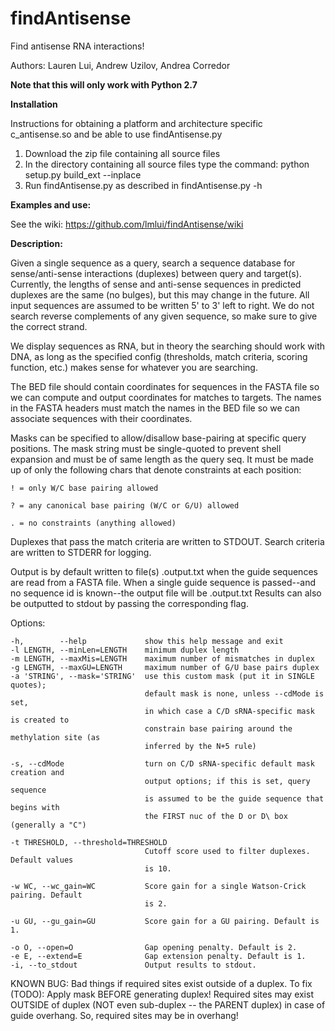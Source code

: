 # findAntisense
Find antisense RNA interactions!

Authors: Lauren Lui, Andrew Uzilov, Andrea Corredor

**Note that this will only work with Python 2.7**

**Installation**

Instructions for obtaining a platform and architecture specific c_antisense.so and be able to use findAntisense.py

1. Download the zip file containing all source files
2. In the directory containing all source files type the command:
    python setup.py build_ext --inplace
3. Run findAntisense.py as described in findAntisense.py -h 

**Examples and use:**

See the wiki: https://github.com/lmlui/findAntisense/wiki

**Description:**

Given a single sequence as a query, search a sequence database for
sense/anti-sense interactions (duplexes) between query and target(s).
Currently, the lengths of sense and anti-sense sequences in predicted duplexes
are the same (no bulges), but this may change in the future.
All input sequences are assumed to be written 5' to 3' left to right.  We do
not search reverse complements of any given sequence, so make sure to give the
correct strand.

We display sequences as RNA, but in theory the searching should work with DNA,
as long as the specified config (thresholds, match criteria, scoring function,
etc.) makes sense for whatever you are searching.

The BED file should contain coordinates for sequences in the FASTA file so we
can compute and output coordinates for matches to targets.  The names in the
FASTA headers must match the names in the BED file so we can associate
sequences with their coordinates.

Masks can be specified to allow/disallow base-pairing at specific query
positions.  The mask string must be single-quoted to prevent shell expansion
and must be of same length as the query seq.  It must be made up of only the
following chars that denote constraints at each position:

    ! = only W/C base pairing allowed
    
    ? = any canonical base pairing (W/C or G/U) allowed
    
    . = no constraints (anything allowed)
    
Duplexes that pass the match criteria are written to STDOUT.  Search criteria
are written to STDERR for logging.

Output is by default written to file(s) <seqID>.output.txt when the guide 
sequences are read from a FASTA file. When a single guide sequence is 
passed--and no sequence id is known--the output file will be <guide sequence>.output.txt
Results can also be outputted to stdout by passing the corresponding flag. 

Options:

    -h,        --help             show this help message and exit 
    -l LENGTH, --minLen=LENGTH    minimum duplex length
    -m LENGTH, --maxMis=LENGTH    maximum number of mismatches in duplex
    -g LENGTH, --maxGU=LENGTH     maximum number of G/U base pairs duplex
    -a 'STRING', --mask='STRING'  use this custom mask (put it in SINGLE quotes);
                                  default mask is none, unless --cdMode is set,
                                  in which case a C/D sRNA-specific mask is created to
                                  constrain base pairing around the methylation site (as
                                  inferred by the N+5 rule)
                        
    -s, --cdMode                  turn on C/D sRNA-specific default mask creation and
                                  output options; if this is set, query sequence
                                  is assumed to be the guide sequence that begins with
                                  the FIRST nuc of the D or D\ box (generally a "C")
                        
    -t THRESHOLD, --threshold=THRESHOLD
                                  Cutoff score used to filter duplexes. Default values
                                  is 10.
                        
    -w WC, --wc_gain=WC           Score gain for a single Watson-Crick pairing. Default
                                  is 2.
                        
    -u GU, --gu_gain=GU           Score gain for a GU pairing. Default is 1.
  
    -o O, --open=O                Gap opening penalty. Default is 2.
    -e E, --extend=E              Gap extension penalty. Default is 1.
    -i, --to_stdout               Output results to stdout.


KNOWN BUG: Bad things if required sites exist outside of a duplex.
To fix (TODO):
Apply mask BEFORE generating duplex!  Required sites may exist OUTSIDE
of duplex (NOT even sub-duplex -- the PARENT duplex) in case of guide
overhang.  So, required sites may be in overhang!
